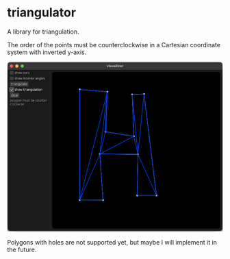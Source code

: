 # triangulator

A library for triangulation.

The order of the points must be counterclockwise in a Cartesian coordinate system with inverted y-axis.

![Example image](docs/example_img.png)

Polygons with holes are not supported yet, but maybe I will implement it in the future.
